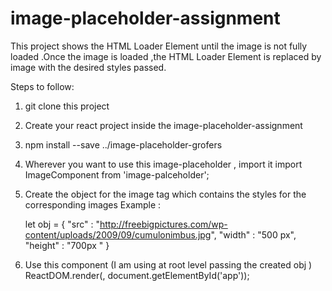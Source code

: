 # image-placeholder-assignment

This project shows the HTML Loader Element until the image is not fully loaded .Once the image is loaded ,the HTML Loader
Element is replaced by image with the desired styles passed.

Steps to follow:

1) git clone this project
2) Create your react project inside the image-placeholder-assignment
3) npm install --save ../image-placeholder-grofers

4) Wherever you want to use this image-placeholder , import it
    import ImageComponent from 'image-palceholder';

5) Create the object for the image tag which contains the styles for the corresponding images
    Example :
    
    let obj = {
      "src" : "http://freebigpictures.com/wp-content/uploads/2009/09/cumulonimbus.jpg",
      "width" : "500 px",
      "height" : "700px "
  }
  
6) Use this component (I am using at root level passing the created obj )
    ReactDOM.render(<ImageComponent obj={obj} />, document.getElementById('app'));
  

